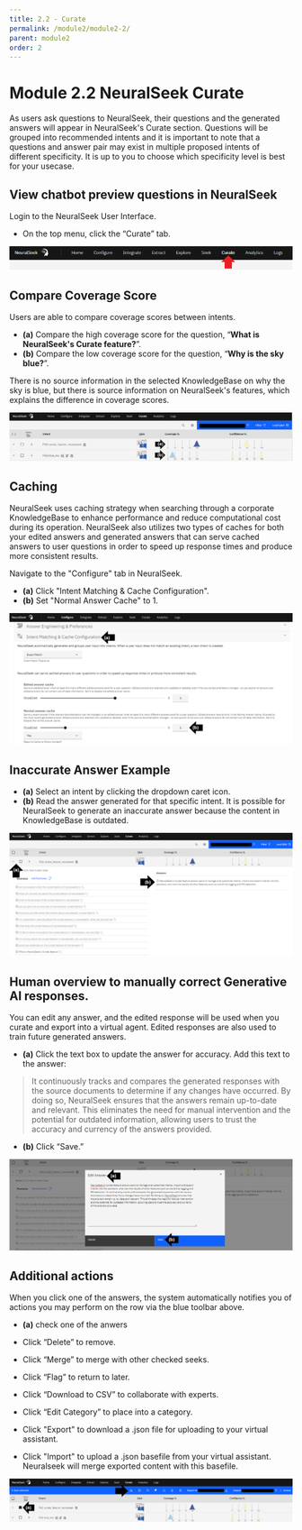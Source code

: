 ```yaml
---
title: 2.2 - Curate
permalink: /module2/module2-2/
parent: module2
order: 2
---
```


# Module 2.2 NeuralSeek Curate

As users ask questions to NeuralSeek, their questions and the generated answers will appear in NeuralSeek's Curate section. Questions will be grouped into recommended intents and it is important to note that a questions and answer pair may exist in multiple proposed intents of different specificity. It is up to you to choose which specificity level is best for your usecase. 

## View chatbot preview questions in NeuralSeek

Login to the NeuralSeek User Interface. 

- On the top menu, click the “Curate” tab. 

![image2.1.2](images/image2.1.2_updated.png)

## Compare Coverage Score

Users are able to compare coverage scores between intents. 

- **(a)** Compare the high coverage score for the question, “**What is NeuralSeek's Curate feature?**”.
- **(b)** Compare the low coverage score for the question, “**Why is the sky blue?**”. 

There is no source information in the selected KnowledgeBase on why the sky is blue, but there is source information on NeuralSeek's features, which explains the difference in coverage scores.

![image2.1.3](images/image2.1.3_updated.png)

## Caching
NeuralSeek uses caching strategy when searching through a corporate KnowledgeBase to enhance performance and reduce computational cost during its operation. NeuralSeek also utilizes two types of caches for both your edited answers and generated answers that can serve cached answers to user questions in order to speed up response times and produce more consistent results.

Navigate to the "Configure" tab in NeuralSeek.

- **(a)** Click "Intent Matching & Cache Configuration". 
- **(b)** Set "Normal Answer Cache" to 1. 

![image2.2.4](images/image2.2.4.png)

## Inaccurate Answer Example
 
- **(a)** Select an intent by clicking the dropdown caret icon. 
- **(b)** Read the answer generated for that specific intent. It is possible for NeuralSeek to generate an inaccurate answer because the content in KnowledgeBase is outdated.

![image2.2.1](images/image2.2.1_updated.png)

## Human overview to manually correct Generative AI responses. 

You can edit any answer, and the edited response will be used when you curate and export into a virtual agent. Edited responses are also used to train future generated answers.

- **(a)** Click the text box to update the answer for accuracy. Add this text to the answer: 
> It continuously tracks and compares the generated responses with the source documents to determine if any changes have occurred. By doing so, NeuralSeek ensures that the answers remain up-to-date and relevant. This eliminates the need for manual intervention and the potential for outdated information, allowing users to trust the accuracy and currency of the answers provided.
- **(b)** Click “Save.”

![image2.2.2](images/image2.2.2_updated.png)

## Additional actions

When you click one of the answers, the system automatically notifies you of actions you may perform on the row via the blue toolbar above.

- **(a)** check one of the anwers 

- Click “Delete” to remove.
- Click “Merge” to merge with other checked seeks.
- Click “Flag” to return to later.
- Click “Download to CSV” to collaborate with experts.
- Click “Edit Category” to place into a category.
- Click "Export" to download a .json file for uploading to your virtual assistant.
- Click "Import" to upload a .json basefile from your virtual assistant. Neuralseek will merge exported content with this basefile.

![image2.2.3](images/image2.2.3_updated.png)